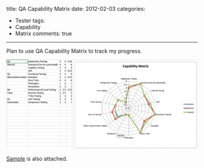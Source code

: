 title: QA Capability Matrix
date: 2012-02-03
categories:
- Tester
tags:
- Capability
- Matrix
comments: true
---

Plan to use QA Capability Matrix to track my progress.

![QA Capability Matrix](https://raw.githubusercontent.com/hy1984427/hy1984427.github.io/master/images/QA_Capability_Matrix.png)

[Sample](https://raw.githubusercontent.com/hy1984427/hy1984427.github.io/master/documents/QA_Capability_Matrix.pdf) is also attached.